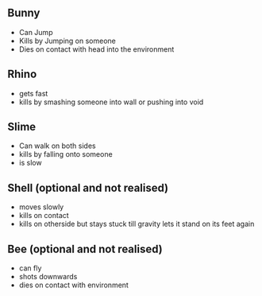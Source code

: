 ## Bunny
- Can Jump
- Kills by Jumping on someone
- Dies on contact with head into the environment

## Rhino
- gets fast
- kills by smashing someone into wall or pushing into void

## Slime
- Can walk on both sides
- kills by falling onto someone
- is slow

## Shell (optional and not realised)
- moves slowly
- kills on contact
- kills on otherside but stays stuck till gravity lets it stand on its feet again

## Bee (optional and not realised)
- can fly
- shots downwards
- dies on contact with environment
